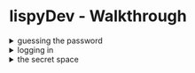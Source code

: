 # lispyDev - Walkthrough

<details>
<summary>guessing the password</summary>

Upon reading the text on Alex' page you will see some characters which are odd. These are called [thorn](https://de.wikipedia.org/wiki/%C3%9E) and are most commonly pronounced like the `th`. If you inspect the pages source code you will see comment which gives you a hint. `The password is the name of a programming language that sounds like my condition.` Focusing only on the last part `my condition` you can put together that Alex has a lisp as he seems to pronounce some `s` as `th`.

Alex also states that he/she enjoys `old, elegant languages` and that he/she particularly likes one that `have use of paranthesese`. One of the oldest languages still in use ist [Lisp](https://de.wikipedia.org/wiki/Lisp) developed in 1958. A "Hello World" program looks like this:

```
(princ "Hello World!")
(terpri)
```

Putting these two pieces of information together the password is `lisp`
</details>

<details>
<summary>logging in</summary>

The login page has an input for the password and a button with the text `public login`. When clicking this password an alert appears stating that the password was incorrect. It will do this every time you click it. Inspecting the source code you will find a hidden button which actually calles a function to perform the password check. You need to remove the attribute so you can click it or call the function manually.
</details>

<details>
<summary>the secret space</summary>

<details>
<summary>test</summary>
hello
</details>

testing
</details>
